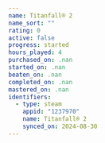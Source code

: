 ```yaml
---
name: Titanfall® 2
name_sort: ""
rating: 0
active: false
progress: started
hours_played: 4
purchased_on: .nan
started_on: .nan
beaten_on: .nan
completed_on: .nan
mastered_on: .nan
identifiers:
  - type: steam
    appid: "1237970"
    name: Titanfall® 2
    synced_on: 2024-08-30
---
```


